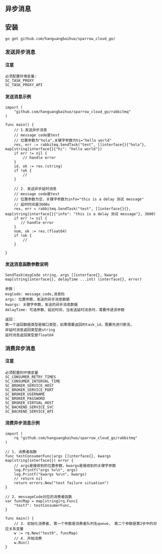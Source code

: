 ## 异步消息

## 安装

    go get github.com/hanguangbaihuo/sparrow_cloud_go/

### 发送异步消息

#### 注意

    必须配置环境变量:
    SC_TASK_PROXY
    SC_TASK_PROXY_API

#### 发送消息示例

    import (
        "github.com/hanguangbaihuo/sparrow_cloud_go/rabbitmq"
    )

    func main() {
        // 1.发送异步消息
        // message code是test
        // 位置参数为"hola",关键字参数为hi="hello world"
        res, err := rabbitmq.SendTask("test", []interface{}{"hola"}, map[string]interface{}{"hi": "hello world"})
        if err != nil {
            // handle error
        }
        id, ok := res.(string)
        if !ok {
            // 
        }

        // 2. 发送异步延时消息
        // message code是test
        // 位置参数为空，关键字参数为info="this is a delay 测试 message"
        // 延时时间是3600s
        res, err = rabbitmq.SendTask("test", []interface{}{}, map[string]interface{}{"info": "this is a delay 测试 message"}, 3600)
        if err != nil {
           // handle error
        }
        num, ok := res.(float64)
        if !ok {
            // 
        }

    }

#### 发送消息函数参数说明

    SendTask(msgCode string, args []interface{}, kwargs map[string]interface{}, delayTime ...int) (interface{}, error) 

    参数：
    msgCode: message_code,消息码
    args: 位置参数，发送的异步消息数据
    kwargs: 关键字参数，发送的异步消息数据
    delayTime: 可选参数，延迟时间，当发送延时消息时，需要传递该参数

    返回：
    第一个返回数据类型是接口类型，如果需要返回的task_id，需要先进行断言。
    非延时消息返回类型是string
    延时消息返回类型是float64

### 消费异步消息

#### 注意

    必须配置的环境变量
    SC_CONSUMER_RETRY_TIMES 
    SC_CONSUMER_INTERVAL_TIME
    SC_BROKER_SERVICE_HOST
    SC_BROKER_SERVICE_PORT
    SC_BROKER_USERNAME
    SC_BROKER_PASSWORD
    SC_BROKER_VIRTUAL_HOST
    SC_BACKEND_SERVICE_SVC
    SC_BACKEND_SERVICE_API

#### 消费异步消息示例

    import (
        rq "github.com/hanguangbaihuo/sparrow_cloud_go/rabbitmq"
    )

    // 1. 消费者函数
    func testConsumerFunc(args []interface{}, kwargs map[string]interface{}) error {
        // args是接收到的位置参数，kwargs是接收到的关键字参数
        log.Printf("args %v\n", args)
        log.Printf("kwargs %v\n", kwargs)
        // return nil
        return errors.New("test failure situation")
    }

    // 2. messageCode对应的消费者函数
    var funcMap = map[string]rq.Func{
        "test7": testConsumerFunc,
    }

    func main() {
        // 3. 初始化消费者, 第一个参数是消费者队列名queue， 第二个参数是第2步中的对应关系变量
        w := rq.New("test9", funcMap)
        // 4. 开始消费
        w.Run()
    }